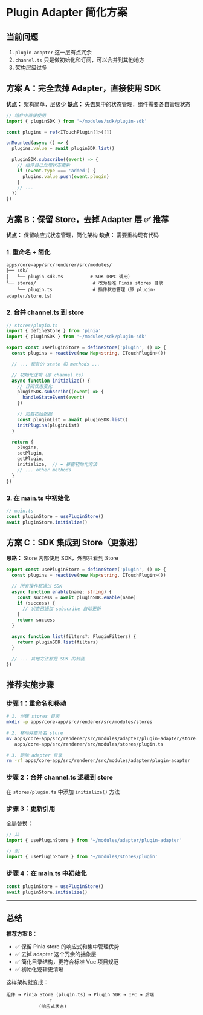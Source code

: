 # Plugin Adapter 简化方案

## 当前问题

1. `plugin-adapter` 这一层有点冗余
2. `channel.ts` 只是做初始化和订阅，可以合并到其他地方
3. 架构层级过多

## 方案 A：完全去掉 Adapter，直接使用 SDK

**优点：** 架构简单，层级少
**缺点：** 失去集中的状态管理，组件需要各自管理状态

```typescript
// 组件中直接使用
import { pluginSDK } from '~/modules/sdk/plugin-sdk'

const plugins = ref<ITouchPlugin[]>([])

onMounted(async () => {
  plugins.value = await pluginSDK.list()

  pluginSDK.subscribe((event) => {
    // 组件自己处理状态更新
    if (event.type === 'added') {
      plugins.value.push(event.plugin)
    }
    // ...
  })
})
```

## 方案 B：保留 Store，去掉 Adapter 层 ✅ 推荐

**优点：** 保留响应式状态管理，简化架构
**缺点：** 需要重构现有代码

### 1. 重命名 + 简化

```
apps/core-app/src/renderer/src/modules/
├── sdk/
│   └── plugin-sdk.ts          # SDK（RPC 调用）
└── stores/                     # 改为标准 Pinia stores 目录
    └── plugin.ts               # 插件状态管理（原 plugin-adapter/store.ts）
```

### 2. 合并 channel.ts 到 store

```typescript
// stores/plugin.ts
import { defineStore } from 'pinia'
import { pluginSDK } from '~/modules/sdk/plugin-sdk'

export const usePluginStore = defineStore('plugin', () => {
  const plugins = reactive(new Map<string, ITouchPlugin>())

  // ... 现有的 state 和 methods ...

  // 初始化逻辑（原 channel.ts）
  async function initialize() {
    // 订阅状态变化
    pluginSDK.subscribe((event) => {
      handleStateEvent(event)
    })

    // 加载初始数据
    const pluginList = await pluginSDK.list()
    initPlugins(pluginList)
  }

  return {
    plugins,
    setPlugin,
    getPlugin,
    initialize,  // ← 暴露初始化方法
    // ... other methods
  }
})
```

### 3. 在 main.ts 中初始化

```typescript
// main.ts
const pluginStore = usePluginStore()
await pluginStore.initialize()
```

## 方案 C：SDK 集成到 Store（更激进）

**思路：** Store 内部使用 SDK，外部只看到 Store

```typescript
export const usePluginStore = defineStore('plugin', () => {
  const plugins = reactive(new Map<string, ITouchPlugin>())

  // 所有操作都通过 SDK
  async function enable(name: string) {
    const success = await pluginSDK.enable(name)
    if (success) {
      // 状态已通过 subscribe 自动更新
    }
    return success
  }

  async function list(filters?: PluginFilters) {
    return pluginSDK.list(filters)
  }

  // ... 其他方法都是 SDK 的封装
})
```

## 推荐实施步骤

### 步骤 1：重命名和移动

```bash
# 1. 创建 stores 目录
mkdir -p apps/core-app/src/renderer/src/modules/stores

# 2. 移动并重命名 store
mv apps/core-app/src/renderer/src/modules/adapter/plugin-adapter/store.ts \
   apps/core-app/src/renderer/src/modules/stores/plugin.ts

# 3. 删除 adapter 目录
rm -rf apps/core-app/src/renderer/src/modules/adapter/plugin-adapter
```

### 步骤 2：合并 channel.ts 逻辑到 store

在 `stores/plugin.ts` 中添加 `initialize()` 方法

### 步骤 3：更新引用

全局替换：
```typescript
// 从
import { usePluginStore } from '~/modules/adapter/plugin-adapter'

// 到
import { usePluginStore } from '~/modules/stores/plugin'
```

### 步骤 4：在 main.ts 中初始化

```typescript
const pluginStore = usePluginStore()
await pluginStore.initialize()
```

---

## 总结

**推荐方案 B**：
- ✅ 保留 Pinia store 的响应式和集中管理优势
- ✅ 去掉 adapter 这个冗余的抽象层
- ✅ 简化目录结构，更符合标准 Vue 项目规范
- ✅ 初始化逻辑更清晰

这样架构就变成：
```
组件 → Pinia Store (plugin.ts) → Plugin SDK → IPC → 后端
                ↑
            (响应式状态)
```

